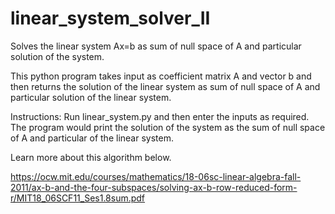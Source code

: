 # linear_system_solver_II
Solves the linear system Ax=b as sum of null space of A and particular solution of the system.

This python program takes input as coefficient matrix A and vector b and then returns the solution of the linear system as sum of null space of A and particular solution of the linear system.

Instructions:
Run linear_system.py and then enter the inputs as required.  The program would print the solution of the system as the sum of null space of A and particular of the linear system.

Learn more about this algorithm below.

https://ocw.mit.edu/courses/mathematics/18-06sc-linear-algebra-fall-2011/ax-b-and-the-four-subspaces/solving-ax-b-row-reduced-form-r/MIT18_06SCF11_Ses1.8sum.pdf
